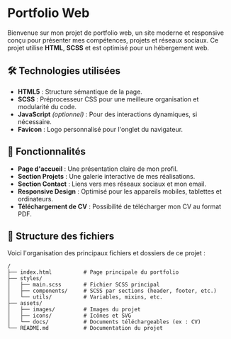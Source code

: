 # Portfolio Web

Bienvenue sur mon projet de portfolio web, un site moderne et responsive conçu pour présenter mes compétences, projets et réseaux sociaux. Ce projet utilise **HTML**, **SCSS** et est optimisé pour un hébergement web.

## 🛠️ Technologies utilisées

- **HTML5** : Structure sémantique de la page.
- **SCSS** : Préprocesseur CSS pour une meilleure organisation et modularité du code.
- **JavaScript** *(optionnel)* : Pour des interactions dynamiques, si nécessaire.
- **Favicon** : Logo personnalisé pour l'onglet du navigateur.

## 🚀 Fonctionnalités

- **Page d'accueil** : Une présentation claire de mon profil.
- **Section Projets** : Une galerie interactive de mes réalisations.
- **Section Contact** : Liens vers mes réseaux sociaux et mon email.
- **Responsive Design** : Optimisé pour les appareils mobiles, tablettes et ordinateurs.
- **Téléchargement de CV** : Possibilité de télécharger mon CV au format PDF.

## 📁 Structure des fichiers

Voici l'organisation des principaux fichiers et dossiers de ce projet :

```plaintext
/
├── index.html          # Page principale du portfolio
├── styles/
│   ├── main.scss       # Fichier SCSS principal
│   ├── components/     # SCSS par sections (header, footer, etc.)
│   └── utils/          # Variables, mixins, etc.
├── assets/
│   ├── images/         # Images du projet
│   ├── icons/          # Icônes et SVG
│   └── docs/           # Documents téléchargeables (ex : CV)
└── README.md           # Documentation du projet
